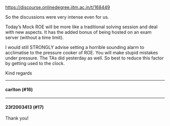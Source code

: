https://discourse.onlinedegree.iitm.ac.in/t/168449

So the discussions were very intense even for us.</p>
<p>Today’s Mock ROE will be more like a traditional solving session and deal with new aspects. It has the added bonus of being hosted on an exam server (without a time limit).</p>
<p>I would still STRONGLY advise setting a horrible sounding alarm to acclimatise to the pressure cooker of ROE. You will make stupid mistakes under pressure. The TAs did yesterday as well. So best to reduce this factor by getting used to the clock.</p>
<p>Kind regards</p><hr>

<h4>carlton (#16)</h4>
<hr>

<h4>23f2003413 (#17)</h4>
<p>Thank you!